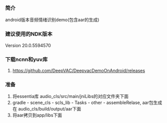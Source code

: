 ### 简介
android版本音频情绪识别demo(包含aar的生成)</br>

### 建议使用的NDK版本

Version 20.0.5594570

### 下载ncnn和yuv库

1. https://github.com/DeepVAC/DeepvacDemoOnAndroid/releases</br>

### 准备
1. 将essentia库 audio_cls/src/main/jniLibs的对应文件夹下面
2. gradle - scene_cls - scls_lib - Tasks - other - assembleRelase, aar包生成在 audio_cls/build/output/aar下面 </br>
3. 将aar拷贝到app/libs下面</br>